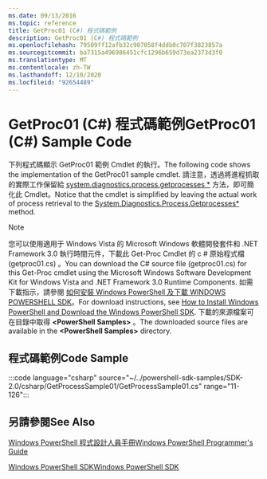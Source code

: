 ```yaml
---
ms.date: 09/13/2016
ms.topic: reference
title: GetProc01 (C#) 程式碼範例
description: GetProc01 (C#) 程式碼範例
ms.openlocfilehash: 79509ff12afb32c907058f4ddb0c707f3823857a
ms.sourcegitcommit: ba7315a496986451cfc1296b659d73ea2373d3f0
ms.translationtype: MT
ms.contentlocale: zh-TW
ms.lasthandoff: 12/10/2020
ms.locfileid: "92654489"
---
```

# <a name="getproc01-c-sample-code"></a><span data-ttu-id="4256d-103">GetProc01 (C#) 程式碼範例</span><span class="sxs-lookup"><span data-stu-id="4256d-103">GetProc01 (C#) Sample Code</span></span>

<span data-ttu-id="4256d-104">下列程式碼顯示 GetProc01 範例 Cmdlet 的執行。</span><span class="sxs-lookup"><span data-stu-id="4256d-104">The following code shows the implementation of the GetProc01 sample cmdlet.</span></span> <span data-ttu-id="4256d-105">請注意，透過將進程抓取的實際工作保留給 [system.diagnostics.process.getprocesses \*](/dotnet/api/System.Diagnostics.Process.GetProcesses) 方法，即可簡化此 Cmdlet。</span><span class="sxs-lookup"><span data-stu-id="4256d-105">Notice that the cmdlet is simplified by leaving the actual work of process retrieval to the [System.Diagnostics.Process.Getprocesses\*](/dotnet/api/System.Diagnostics.Process.GetProcesses) method.</span></span>

> [!NOTE]
> <span data-ttu-id="4256d-106">您可以使用適用于 Windows Vista 的 Microsoft Windows 軟體開發套件和 .NET Framework 3.0 執行時間元件，下載此 Get-Proc Cmdlet 的 c # 原始程式檔 (getproc01.cs) 。</span><span class="sxs-lookup"><span data-stu-id="4256d-106">You can download the C# source file (getproc01.cs) for this Get-Proc cmdlet using the Microsoft Windows Software Development Kit for Windows Vista and .NET Framework 3.0 Runtime Components.</span></span> <span data-ttu-id="4256d-107">如需下載指示，請參閱 [如何安裝 Windows PowerShell 及下載 WINDOWS POWERSHELL SDK](/powershell/scripting/developer/installing-the-windows-powershell-sdk)。</span><span class="sxs-lookup"><span data-stu-id="4256d-107">For download instructions, see [How to Install Windows PowerShell and Download the Windows PowerShell SDK](/powershell/scripting/developer/installing-the-windows-powershell-sdk).</span></span>
> <span data-ttu-id="4256d-108">下載的來源檔案可在目錄中取得 **\<PowerShell Samples>** 。</span><span class="sxs-lookup"><span data-stu-id="4256d-108">The downloaded source files are available in the **\<PowerShell Samples>** directory.</span></span>

## <a name="code-sample"></a><span data-ttu-id="4256d-109">程式碼範例</span><span class="sxs-lookup"><span data-stu-id="4256d-109">Code Sample</span></span>

:::code language="csharp" source="~/../powershell-sdk-samples/SDK-2.0/csharp/GetProcessSample01/GetProcessSample01.cs" range="11-126":::

## <a name="see-also"></a><span data-ttu-id="4256d-110">另請參閱</span><span class="sxs-lookup"><span data-stu-id="4256d-110">See Also</span></span>

[<span data-ttu-id="4256d-111">Windows PowerShell 程式設計人員手冊</span><span class="sxs-lookup"><span data-stu-id="4256d-111">Windows PowerShell Programmer's Guide</span></span>](./windows-powershell-programmer-s-guide.md)

[<span data-ttu-id="4256d-112">Windows PowerShell SDK</span><span class="sxs-lookup"><span data-stu-id="4256d-112">Windows PowerShell SDK</span></span>](../windows-powershell-reference.md)
